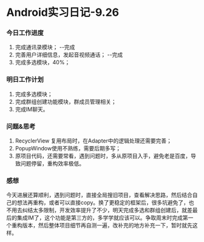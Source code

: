 # Android实习日记-9.26

### 今日工作进度

1. 完成通讯录模块；  --完成
2. 完善用户详细信息，发起音视频通话； --完成
3. 完成多选模块，40%； 

### 明日工作计划

1. 完成多选模块；
2. 完成群组创建功能模块，群成员管理相关；
3. 完成IM聊天。

### 问题&思考

1. RecyclerView 复用布局时，在Adapter中的逻辑处理还需要完善；
2. PopupWindow使用不熟练，需要后期多写；
3. 原项目代码，还需要常看，遇到问题时，多从原项目入手，避免老是百度，导致问题停留，重构效率极低。

### 感想

今天进展还算顺利，遇到问题时，直接全局搜旧项目，查看解决思路，然后结合自己的想法再重构，或者可以直接copy。换了更稳定的框架后，很多坑避免了，也不用去纠结太多限制，开发效率提升了不少，明天完成多选和群组创建后，就差最后的集成IM了，这个功能是第三方的，多学学就应该可以。争取周末时完成第一个重构版本，然后整体项目细节再自测一遍，改补充的地方补充一下，暂时就先这样。